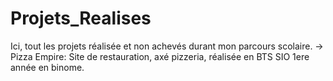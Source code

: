 # Projets_Realises
Ici, tout les projets réalisée et non achevés durant mon parcours scolaire.
-> Pizza Empire: Site de restauration, axé pizzeria, réalisée en BTS SIO 1ere année en binome.
